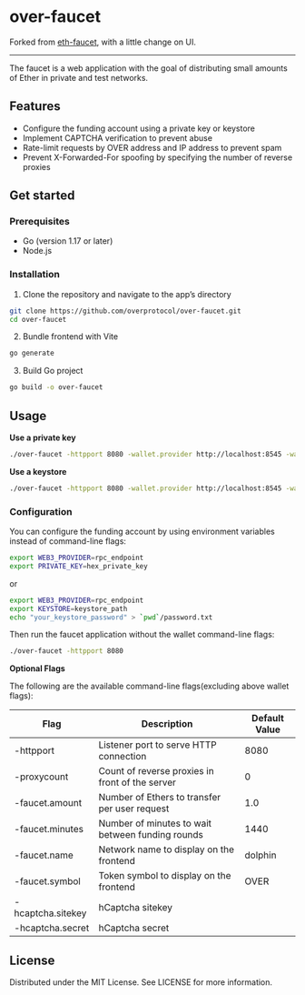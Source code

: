 # over-faucet

Forked from [eth-faucet](https://github.com/chainflag/eth-faucet), with a little change on UI.

---

The faucet is a web application with the goal of distributing small amounts of Ether in private and test networks.

## Features

* Configure the funding account using a private key or keystore
* Implement CAPTCHA verification to prevent abuse
* Rate-limit requests by OVER address and IP address to prevent spam
* Prevent X-Forwarded-For spoofing by specifying the number of reverse proxies

## Get started

### Prerequisites

* Go (version 1.17 or later)
* Node.js

### Installation

1. Clone the repository and navigate to the app’s directory
```bash
git clone https://github.com/overprotocol/over-faucet.git
cd over-faucet
```

2. Bundle frontend with Vite
```bash
go generate
```

3. Build Go project 
```bash
go build -o over-faucet
```

## Usage

**Use a private key**

```bash
./over-faucet -httpport 8080 -wallet.provider http://localhost:8545 -wallet.privkey privkey
```

**Use a keystore**

```bash
./over-faucet -httpport 8080 -wallet.provider http://localhost:8545 -wallet.keyjson keystore -wallet.keypass password.txt
```

### Configuration

You can configure the funding account by using environment variables instead of command-line flags:
```bash
export WEB3_PROVIDER=rpc_endpoint
export PRIVATE_KEY=hex_private_key
```

or

```bash
export WEB3_PROVIDER=rpc_endpoint
export KEYSTORE=keystore_path
echo "your_keystore_password" > `pwd`/password.txt
```

Then run the faucet application without the wallet command-line flags:
```bash
./over-faucet -httpport 8080
```

**Optional Flags**

The following are the available command-line flags(excluding above wallet flags):

| Flag              | Description                                      | Default Value |
| ----------------- | ------------------------------------------------ | ------------- |
| -httpport         | Listener port to serve HTTP connection           | 8080          |
| -proxycount       | Count of reverse proxies in front of the server  | 0             |
| -faucet.amount    | Number of Ethers to transfer per user request    | 1.0           |
| -faucet.minutes   | Number of minutes to wait between funding rounds | 1440          |
| -faucet.name      | Network name to display on the frontend          | dolphin       |
| -faucet.symbol    | Token symbol to display on the frontend          | OVER          |
| -hcaptcha.sitekey | hCaptcha sitekey                                 |               |
| -hcaptcha.secret  | hCaptcha secret                                  |               |

<!-- ### Docker deployment

```bash
docker run -d -p 8080:8080 -e WEB3_PROVIDER=rpc_endpoint -e PRIVATE_KEY=hex_private_key chainflag/eth-faucet:1.2.0
```

or

```bash
docker run -d -p 8080:8080 -e WEB3_PROVIDER=rpc_endpoint -e KEYSTORE=keystore_path -v `pwd`/keystore:/app/keystore -v `pwd`/password.txt:/app/password.txt chainflag/eth-faucet:1.2.0
``` -->

## License

Distributed under the MIT License. See LICENSE for more information.
